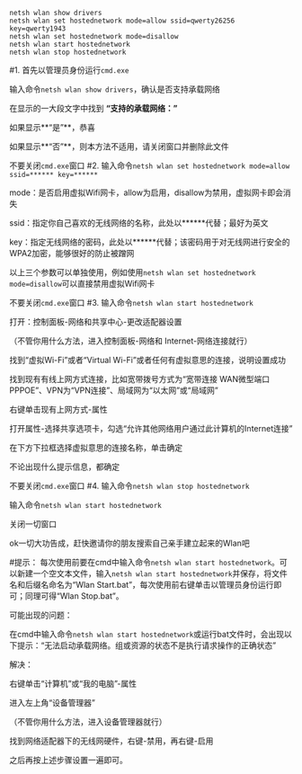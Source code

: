 ```
netsh wlan show drivers
netsh wlan set hostednetwork mode=allow ssid=qwerty26256 key=qwerty1943
netsh wlan set hostednetwork mode=disallow
netsh wlan start hostednetwork
netsh wlan stop hostednetwork
```
#1.
首先以管理员身份运行`cmd.exe`

输入命令`netsh wlan show drivers`，确认是否支持承载网络

在显示的一大段文字中找到 **“支持的承载网络：”**

如果显示**“是”**，恭喜

如果显示**“否”**，则本方法不适用，请关闭窗口并删除此文件

不要关闭`cmd.exe`窗口
#2.
输入命令`netsh wlan set hostednetwork mode=allow ssid=****** key=******`

mode：是否启用虚拟Wifi网卡，allow为启用，disallow为禁用，虚拟网卡即会消失

ssid：指定你自己喜欢的无线网络的名称，此处以\*\*\*\*\*\*代替；最好为英文

key：指定无线网络的密码，此处以\*\*\*\*\*\*代替；该密码用于对无线网进行安全的WPA2加密，能够很好的防止被蹭网

以上三个参数可以单独使用，例如使用`netsh wlan set hostednetwork mode=disallow`可以直接禁用虚拟Wifi网卡

不要关闭`cmd.exe`窗口
#3.
输入命令`netsh wlan start hostednetwork`

打开：控制面板-网络和共享中心-更改适配器设置

（不管你用什么方法，进入控制面板-网络和 Internet-网络连接就行）

找到“虚拟Wi-Fi”或者“Virtual Wi-Fi”或者任何有虚拟意思的连接，说明设置成功

找到现有有线上网方式连接，比如宽带拨号方式为“宽带连接 WAN微型端口PPPOE”、VPN为“VPN连接”、局域网为“以太网”或“局域网”

右键单击现有上网方式-属性

打开属性-选择共享选项卡，勾选“允许其他网络用户通过此计算机的Internet连接”

在下方下拉框选择虚拟意思的连接名称，单击确定

不论出现什么提示信息，都确定

不要关闭`cmd.exe`窗口
#4.
输入命令`netsh wlan stop hostednetwork`

输入命令`netsh wlan start hostednetwork`

关闭一切窗口

ok一切大功告成，赶快邀请你的朋友搜索自己亲手建立起来的Wlan吧

#提示：
每次使用前要在cmd中输入命令`netsh wlan start hostednetwork`。可以新建一个空文本文件，输入`netsh wlan start hostednetwork`并保存，将文件名和后缀名命名为“Wlan Start.bat”，每次使用前右键单击以管理员身份运行即可；同理可得“Wlan Stop.bat”。

可能出现的问题：

在cmd中输入命令`netsh wlan start hostednetwork`或运行bat文件时，会出现以下提示：“无法启动承载网络。组或资源的状态不是执行请求操作的正确状态”

解决：

右键单击“计算机”或“我的电脑”-属性

进入左上角“设备管理器”

（不管你用什么方法，进入设备管理器就行）

找到网络适配器下的无线网硬件，右键-禁用，再右键-启用

之后再按上述步骤设置一遍即可。